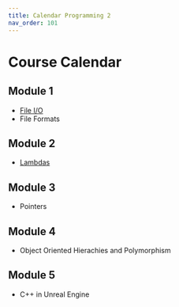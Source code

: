 ```yaml
---
title: Calendar Programming 2
nav_order: 101
---
```


# Course Calendar

## Module 1

- [File I/O](/Programming-1-Notes/docs/09-file-io/00-file-io.html)
- File Formats

## Module 2

- [Lambdas](/Programming-1-Notes/docs/10-lambdas/00-lambdas.html)

## Module 3 

- Pointers

## Module 4

- Object Oriented Hierachies and Polymorphism

## Module 5

- C++ in Unreal Engine

